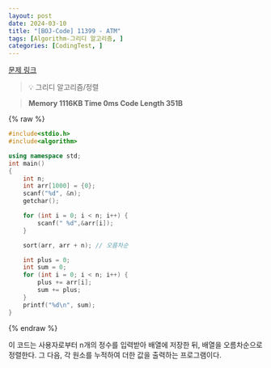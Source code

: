 ```yaml
---
layout: post
date: 2024-03-10
title: "[BOJ-Code] 11399 - ATM"
tags: [Algorithm-그리디 알고리즘, ]
categories: [CodingTest, ]
---
```


[문제 링크](https://www.acmicpc.net/problem/11399)


> 💡 그리디 알고리즘/정렬


> **Memory   1116KB                                   Time   0ms                                Code Length   351B**



{% raw %}
```c++
#include<stdio.h>
#include<algorithm>

using namespace std;
int main()
{
	int n;
	int arr[1000] = {0};
	scanf("%d", &n);
	getchar();

	for (int i = 0; i < n; i++) {
		scanf(" %d",&arr[i]);
	}

	sort(arr, arr + n); // 오름차순

	int plus = 0;
	int sum = 0;
	for (int i = 0; i < n; i++) {
		plus += arr[i];
		sum += plus;
	}
	printf("%d\n", sum);
}
```
{% endraw %}



이 코드는 사용자로부터 n개의 정수를 입력받아 배열에 저장한 뒤, 배열을 오름차순으로 정렬한다. 그 다음, 각 원소를 누적하여 더한 값을 출력하는 프로그램이다.

